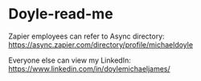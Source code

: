 # Doyle-read-me

Zapier employees can refer to Async directory: https://async.zapier.com/directory/profile/michaeldoyle

Everyone else can view my LinkedIn: https://www.linkedin.com/in/doylemichaeljames/
